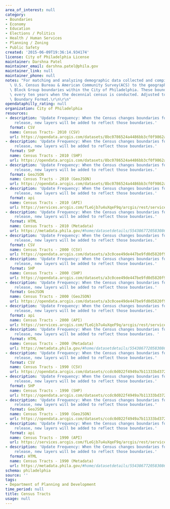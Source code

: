 ```yaml
---
area_of_interest: null
category:
- Boundaries
- Economy
- Education
- Elections / Politics
- Health / Human Services
- Planning / Zoning
- Public Safety
created: '2015-06-09T19:36:14.934174'
license: City of Philadelphia License
maintainer: Darshna Patel
maintainer_email: darshna.patel@phila.gov
maintainer_link: null
maintainer_phone: null
notes: "For matching and analyzing demographic data collected and compiled by the\
  \ U.S. Census Bureau & American Community Survey(ACS) to the geography of Census\
  \ Block Group boundaries within the City of Philadelphia. These boundaries can change\
  \ every ten years when the decennial census is conducted. Adjusted to City's Standard\
  \ Boundary Format.\r\n\r\n"
opendataphilly_rating: null
organization: City of Philadelphia
resources:
- description: 'Update Frequency: When the Census changes boundaries for each data
    release, new layers will be added to reflect those boundaries.'
  format: CSV
  name: Census Tracts- 2010 (CSV)
  url: https://opendata.arcgis.com/datasets/8bc0786524a4486bb3cf0f9862ad0fbf_0.csv
- description: 'Update Frequency: When the Census changes boundaries for each data
    release, new layers will be added to reflect those boundaries.'
  format: SHP
  name: Census Tracts - 2010 (SHP)
  url: https://opendata.arcgis.com/datasets/8bc0786524a4486bb3cf0f9862ad0fbf_0.zip
- description: 'Update Frequency: When the Census changes boundaries for each data
    release, new layers will be added to reflect those boundaries.'
  format: GeoJSON
  name: Census Tracts - 2010 (GeoJSON)
  url: https://opendata.arcgis.com/datasets/8bc0786524a4486bb3cf0f9862ad0fbf_0.geojson
- description: 'Update Frequency: When the Census changes boundaries for each data
    release, new layers will be added to reflect those boundaries.'
  format: api
  name: Census Tracts - 2010 (API)
  url: https://services.arcgis.com/fLeGjb7u4uXqeF9q/arcgis/rest/services/Census_Tracts_2010/FeatureServer/0/query?outFields=*&where=1%3D1
- description: 'Update Frequency: When the Census changes boundaries for each data
    release, new layers will be added to reflect those boundaries.'
  format: HTML
  name: Census Tracts - 2010 (Metadata)
  url: https://metadata.phila.gov/#home/datasetdetails/5543867720583086178c4f47/representationdetails/55438aca9b989a05172d0d7a/
- description: 'Update Frequency: When the Census changes boundaries for each data
    release, new layers will be added to reflect those boundaries.'
  format: CSV
  name: Census Tracts - 2000 (CSV)
  url: https://opendata.arcgis.com/datasets/a3c0cee49de447be9fd0d5820f9e930f_0.csv
- description: 'Update Frequency: When the Census changes boundaries for each data
    release, new layers will be added to reflect those boundaries.'
  format: SHP
  name: Census Tracts - 2000 (SHP)
  url: https://opendata.arcgis.com/datasets/a3c0cee49de447be9fd0d5820f9e930f_0.zip
- description: 'Update Frequency: When the Census changes boundaries for each data
    release, new layers will be added to reflect those boundaries.'
  format: GeoJSON
  name: Census Tracts - 2000 (GeoJSON)
  url: https://opendata.arcgis.com/datasets/a3c0cee49de447be9fd0d5820f9e930f_0.geojson
- description: 'Update Frequency: When the Census changes boundaries for each data
    release, new layers will be added to reflect those boundaries.'
  format: api
  name: Census Tracts - 2000 (API)
  url: https://services.arcgis.com/fLeGjb7u4uXqeF9q/arcgis/rest/services/Census_Tracts_2000/FeatureServer/0/query?outFields=*&where=1%3D1
- description: 'Update Frequency: When the Census changes boundaries for each data
    release, new layers will be added to reflect those boundaries. '
  format: HTML
  name: Census Tracts - 2000 (Metadata)
  url: https://metadata.phila.gov/#home/datasetdetails/5543867720583086178c4f47/representationdetails/5570ac9b920a36dd4da7fede/
- description: 'Update Frequency: When the Census changes boundaries for each data
    release, new layers will be added to reflect those boundaries.'
  format: CSV
  name: Census Tracts - 1990 (CSV)
  url: https://opendata.arcgis.com/datasets/ccdc0d022f4949a7b11333bd37231aef_0.csv
- description: 'Update Frequency: When the Census changes boundaries for each data
    release, new layers will be added to reflect those boundaries.'
  format: SHP
  name: Census Tracts - 1990 (SHP)
  url: https://opendata.arcgis.com/datasets/ccdc0d022f4949a7b11333bd37231aef_0.zip
- description: 'Update Frequency: When the Census changes boundaries for each data
    release, new layers will be added to reflect those boundaries.'
  format: GeoJSON
  name: Census Tracts - 1990 (GeoJSON)
  url: https://opendata.arcgis.com/datasets/ccdc0d022f4949a7b11333bd37231aef_0.geojson
- description: 'Update Frequency: When the Census changes boundaries for each data
    release, new layers will be added to reflect those boundaries.'
  format: api
  name: Census Tracts - 1990 (API)
  url: https://services.arcgis.com/fLeGjb7u4uXqeF9q/arcgis/rest/services/Census_Tracts_1990/FeatureServer/0/query?outFields=*&where=1%3D1
- description: 'Update Frequency: When the Census changes boundaries for each data
    release, new layers will be added to reflect those boundaries.'
  format: HTML
  name: Census Tracts - 1990 (Metadata)
  url: https://metadata.phila.gov/#home/datasetdetails/5543867720583086178c4f47/representationdetails/557aec124f54f30b1472293c/
schema: philadelphia
source: ''
tags:
- Department of Planning and Development
time_period: null
title: Census Tracts
usage: null
---
```

